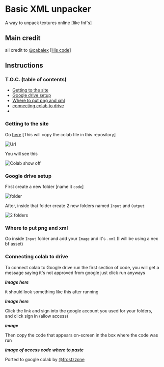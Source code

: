 
# Basic XML unpacker
A way to unpack textures online [like fnf's]

## Main credit
all credit to [@cabalex](https://github.com/cabalex) [[His code](https://gist.github.com/cabalex/931885371f20a226e4c6a3391e2d3982)]

## Instructions
### T.O.C. (table of contents)
- [Getting to the site](https://github.com/frostzzone/xml-unpacker#getting-to-the-site)
- [Google drive setup](https://github.com/frostzzone/xml-unpacker#google-drive-setup)
- [Where to put png and xml](https://github.com/frostzzone/xml-unpacker#where-to-put-png-and-xml)
- [connecting colab to drive](https://github.com/frostzzone/xml-unpacker#connect-colab-to-drive)
- 
### Getting to the site
Go [here](https://colab.research.google.com/github/frostzzone/xml-unpacker/blob/main/XML_unpacker_for_colab.ipynb) [This will copy the colab file in this repository]

![Url](https://user-images.githubusercontent.com/65735427/139131111-7841d9cd-0884-4785-b7c9-9c53251dc15d.png)

You will see this

![Colab show off](https://user-images.githubusercontent.com/65735427/139131675-91cfe0e2-401f-4247-864a-9a79b3a0bf37.png)

### Google drive setup
First create a new folder [name it `code`]

![folder](https://user-images.githubusercontent.com/65735427/139132137-05b78c77-6abe-434a-9579-39cd112aa2d2.png)

After, inside that folder create 2 new folders named `Input` and `Output`

![2 folders](https://user-images.githubusercontent.com/65735427/139132408-47162da0-e038-49ba-aed3-d0ef49c16eb4.png)
### Where to put png and xml
Go inside `Input` folder and add your `Image` and it's `.xml` (I will be using a neo bf asset)

### Connecting colab to drive
To connect colab to Google drive run the first section of code, you will get a message saying it's not approved from google just click run anyways

***Image here***

it should look something like this after running

***Image here***

Click the link and sign into the google account you used for your folders, and click sign in (allow access)

***image***

Then copy the code that appears on-screen in the box where the code was run

***image of access code***
***where to paste***



Ported to google colab by [@frostzzone](https://github.com/frostzzone)
